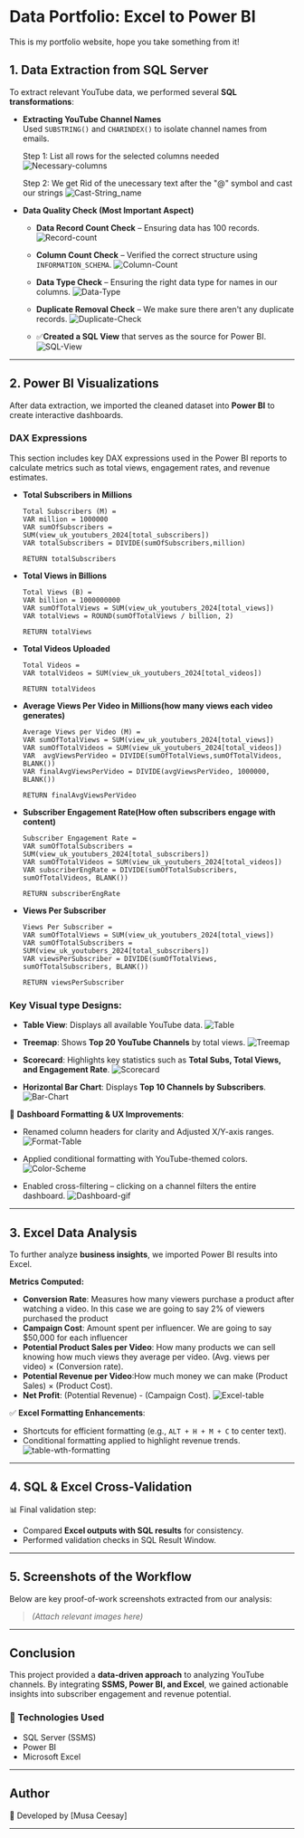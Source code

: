 # Data Portfolio: Excel to Power BI


This is my portfolio website, hope you take something from it!

## **1. Data Extraction from SQL Server**
To extract relevant YouTube data, we performed several **SQL transformations**:

- **Extracting YouTube Channel Names**  
  Used `SUBSTRING()` and `CHARINDEX()` to isolate channel names from emails.
  
  Step 1: List all rows for the selected columns needed
  ![Necessary-columns](assets/images/1_All_columns_needed.png)

  Step 2: We get Rid of the unecessary text after the "@" symbol and cast our strings
  ![Cast-String_name](assets/images/2_cast_string_channel_name.png)
  
- **Data Quality Check (Most Important Aspect)**
  - **Data Record Count Check** – Ensuring data has 100 records.
    ![Record-count](assets/images/3_Data_record_check.png)
    
  - **Column Count Check** – Verified the correct structure using `INFORMATION_SCHEMA`.
    ![Column-Count](assets/images/4_Column_count_check.png)
    
  - **Data Type Check** – Ensuring the right data type for names in our columns.
    ![Data-Type](assets/images/5_Data_type_check.png)
    
  - **Duplicate Removal Check** – We make sure there aren't any duplicate records.
    ![Duplicate-Check](assets/images/5_Duplicate_record_check.png)
  
  - ✅**Created a SQL View** that serves as the source for Power BI.
    ![SQL-View](assets/images/6_View_created.png)

---

## **2. Power BI Visualizations**
After data extraction, we imported the cleaned dataset into **Power BI** to create interactive dashboards.  

### **DAX Expressions**
This section includes key DAX expressions used in the Power BI reports to calculate metrics such as total views, engagement rates, and revenue estimates.

  - **Total Subscribers in Millions**
    ```DAX
    Total Subscribers (M) = 
    VAR million = 1000000
    VAR sumOfSubscribers = SUM(view_uk_youtubers_2024[total_subscribers])
    VAR totalSubscribers = DIVIDE(sumOfSubscribers,million)

    RETURN totalSubscribers
    ```

  - **Total Views in Billions**
    ```DAX
    Total Views (B) = 
    VAR billion = 1000000000
    VAR sumOfTotalViews = SUM(view_uk_youtubers_2024[total_views])
    VAR totalViews = ROUND(sumOfTotalViews / billion, 2)

    RETURN totalViews
    ```

  - **Total Videos Uploaded**
    ```DAX
    Total Videos = 
    VAR totalVideos = SUM(view_uk_youtubers_2024[total_videos])

    RETURN totalVideos
    ```


  - **Average Views Per Video in Millions(how many views each video generates)**
    ```DAX
    Average Views per Video (M) = 
    VAR sumOfTotalViews = SUM(view_uk_youtubers_2024[total_views])
    VAR sumOfTotalVideos = SUM(view_uk_youtubers_2024[total_videos])
    VAR  avgViewsPerVideo = DIVIDE(sumOfTotalViews,sumOfTotalVideos, BLANK())
    VAR finalAvgViewsPerVideo = DIVIDE(avgViewsPerVideo, 1000000, BLANK())

    RETURN finalAvgViewsPerVideo
    ``` 


  - **Subscriber Engagement Rate(How often subscribers engage with content)**
    ```DAX
    Subscriber Engagement Rate = 
    VAR sumOfTotalSubscribers = SUM(view_uk_youtubers_2024[total_subscribers])
    VAR sumOfTotalVideos = SUM(view_uk_youtubers_2024[total_videos])
    VAR subscriberEngRate = DIVIDE(sumOfTotalSubscribers, sumOfTotalVideos, BLANK())

    RETURN subscriberEngRate
    ```


  - **Views Per Subscriber**
    ```DAX
    Views Per Subscriber = 
    VAR sumOfTotalViews = SUM(view_uk_youtubers_2024[total_views])
    VAR sumOfTotalSubscribers = SUM(view_uk_youtubers_2024[total_subscribers])
    VAR viewsPerSubscriber = DIVIDE(sumOfTotalViews, sumOfTotalSubscribers, BLANK())

    RETURN viewsPerSubscriber
    ``` 


### **Key Visual type Designs**:
- **Table View**: Displays all available YouTube data.
  ![Table](assets/images/Table_View.png)
  
- **Treemap**: Shows **Top 20 YouTube Channels** by total views.
  ![Treemap](assets/images/Treemap_View.png)
  
- **Scorecard**: Highlights key statistics such as **Total Subs, Total Views, and Engagement Rate**.
  ![Scorecard](assets/images/Scorecard_View.png)
  
- **Horizontal Bar Chart**: Displays **Top 10 Channels by Subscribers**.
  ![Bar-Chart](assets/images/Horizontal__Bar_View.png)

🎨 **Dashboard Formatting & UX Improvements**:
- Renamed column headers for clarity and Adjusted X/Y-axis ranges.
  ![Format-Table](assets/images/Adjust_XY_Axis.png)
  
- Applied conditional formatting with YouTube-themed colors.
  ![Color-Scheme](assets/images/Color_Scheme_youtube.png)
  
- Enabled cross-filtering – clicking on a channel filters the entire dashboard.
  ![Dashboard-gif](assets/images/top_uk_youtubers_2024.gif)

---

## **3. Excel Data Analysis**
To further analyze **business insights**, we imported Power BI results into Excel.

**Metrics Computed:**
- **Conversion Rate**: Measures how many viewers purchase a product after watching a video. In this case we are going to say 2% of viewers purchased the product
- **Campaign Cost**: Amount spent per influencer. We are going to say $50,000 for each influencer
- **Potential Product Sales per Video**: How many products we can sell knowing how much views they average per video. (Avg. views per video) × (Conversion rate).
- **Potential Revenue per Video**:How much money we can make (Product Sales) × (Product Cost).
- **Net Profit**: (Potential Revenue) - (Campaign Cost).
  ![Excel-table](assets/images/1_excel_table_wo_formatting.png)

✅ **Excel Formatting Enhancements**:
- Shortcuts for efficient formatting (e.g., `ALT + H + M + C` to center text).
- Conditional formatting applied to highlight revenue trends.
  ![table-wth-formatting](assets/images/2_excel_table_wth_formatting.png)

---

## **4. SQL & Excel Cross-Validation**
📊 Final validation step:  
- Compared **Excel outputs with SQL results** for consistency.
- Performed validation checks in SQL Result Window.

---

## **5. Screenshots of the Workflow**
Below are key proof-of-work screenshots extracted from our analysis:

> _(Attach relevant images here)_

---

## **Conclusion**
This project provided a **data-driven approach** to analyzing YouTube channels. By integrating **SSMS, Power BI, and Excel**, we gained actionable insights into subscriber engagement and revenue potential.

### **🚀 Technologies Used**
- SQL Server (SSMS)  
- Power BI  
- Microsoft Excel  

---

## **Author**
📌 Developed by [Musa Ceesay]  

---
